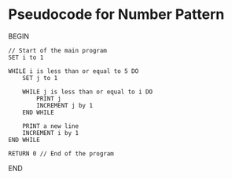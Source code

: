 # Pseudocode for Number Pattern

BEGIN

    // Start of the main program
    SET i to 1

    WHILE i is less than or equal to 5 DO
        SET j to 1
        
        WHILE j is less than or equal to i DO
            PRINT j
            INCREMENT j by 1
        END WHILE
        
        PRINT a new line
        INCREMENT i by 1
    END WHILE

    RETURN 0 // End of the program

END

